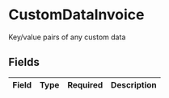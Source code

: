 # CustomDataInvoice

Key/value pairs of any custom data


## Fields

| Field       | Type        | Required    | Description |
| ----------- | ----------- | ----------- | ----------- |